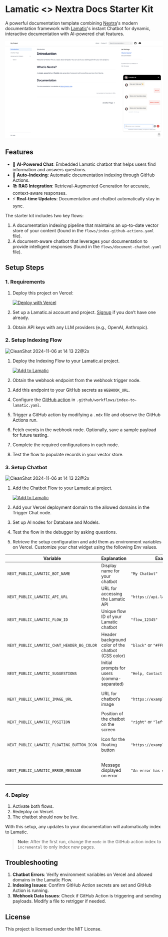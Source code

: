 # Lamatic <> Nextra Docs Starter Kit

A powerful documentation template combining [Nextra](https://nextra.site)'s modern documentation framework with [Lamatic](http://lamatic.ai)'s instant Chatbot for dynamic, interactive documentation with AI-powered chat features.

![Screenshot](./public/screenshot.png)

## Features

- 🤖 **AI-Powered Chat**: Embedded Lamatic chatbot that helps users find information and answers questions.
- 🔄 **Auto-Indexing**: Automatic documentation indexing through GitHub Actions.
- 📚 **RAG Integration**: Retrieval-Augmented Generation for accurate, context-aware responses.
- ⚡ **Real-time Updates**: Documentation and chatbot automatically stay in sync.

The starter kit includes two key flows:
1. A documentation indexing pipeline that maintains an up-to-date vector store of your content (found in the `flows/index-github-actions.yaml` file).
2. A document-aware chatbot that leverages your documentation to provide intelligent responses (found in the `flows/document-chatbot.yaml` file).

## Setup Steps

### 1. Requirements

1. Deploy this project on Vercel:

    [![Deploy with Vercel](https://vercel.com/button)](https://vercel.com/new/clone?repository-url=https%3A%2F%2Fgithub.com%2FLamatic%2Flamatic-nextra-starter-kit.git&project-name=lamatic-nextra-starter-kit&repository-name=lamatic-nextra-starter-kit)

2. Set up a Lamatic.ai account and project. [Signup](https://studio.lamatic.ai/signup) if you don’t have one already.
3. Obtain API keys with any LLM providers (e.g., OpenAI, Anthropic).

### 2. Setup Indexing Flow

![CleanShot 2024-11-06 at 14 13 22@2x](https://github.com/user-attachments/assets/efbb5c35-5b26-4fbf-aa67-4807e2c8b320)

1. Deploy the Indexing Flow to your Lamatic.ai project.

    [![Add to Lamatic](https://api.lamatic.ai/storage/v1/object/public/icons/lamatic-deploy-icon.svg)](https://studio.lamatic.ai/_?templateSlug=index-github-actions)

2. Obtain the webhook endpoint from the webhook trigger node.
3. Add this endpoint to your GitHub secrets as `WEBHOOK_URL`.
4. Configure the [GitHub action](https://github.com/marketplace/actions/send-file-changes-to-lamatic-webhook) in `.github/workflows/index-to-lamatic.yaml`.
5. Trigger a GitHub action by modifying a `.mdx` file and observe the GitHub Actions run.
6. Fetch events in the webhook node. Optionally, save a sample payload for future testing.
7. Complete the required configurations in each node.
8. Test the flow to populate records in your vector store.

### 3. Setup Chatbot

![CleanShot 2024-11-06 at 14 13 22@2x](https://github.com/user-attachments/assets/312fab99-842d-4c26-9f8b-e0e97cefd7aa)

1. Add the Chatbot Flow to your Lamatic.ai project.

    [![Add to Lamatic](https://api.lamatic.ai/storage/v1/object/public/icons/lamatic-deploy-icon.svg)](https://studio.lamatic.ai/_?templateSlug=document-chatbot-widget)

2. Add your Vercel deployment domain to the allowed domains in the Trigger Chat node.
3. Set up AI nodes for Database and Models.
4. Test the flow in the debugger by asking questions.
5. Retrieve the setup configuration and add them as environment variables on Vercel. 
Customize your chat widget using the following Env values.

| Variable                          | Explanation                             | Example                      | Required |
|-----------------------------------|-----------------------------------------|------------------------------|----------|
| `NEXT_PUBLIC_LAMATIC_BOT_NAME`     | Display name for your chatbot           | `"My Chatbot"`               | Yes      |
| `NEXT_PUBLIC_LAMATIC_API_URL`      | URL for accessing the Lamatic API       | `"https://api.lamatic.ai"`   | Yes      |
| `NEXT_PUBLIC_LAMATIC_FLOW_ID`      | Unique flow ID of your Lamatic chatbot  | `"flow_12345"`               | Yes      |
| `NEXT_PUBLIC_LAMATIC_CHAT_HEADER_BG_COLOR` | Header background color of the chatbot (CSS color) | `"black"` or `"#FFFFFF"` | No (default: black) |
| `NEXT_PUBLIC_LAMATIC_SUGGESTIONS`  | Initial prompts for users (comma-separated) | `"Help, Contact, FAQ"`      | No       |
| `NEXT_PUBLIC_LAMATIC_IMAGE_URL`    | URL for chatbot’s image                 | `"https://example.com/logo.png"` | No (default: Lamatic logo) |
| `NEXT_PUBLIC_LAMATIC_POSITION`     | Position of the chatbot on the screen   | `"right"` or `"left"`        | No (default: right) |
| `NEXT_PUBLIC_LAMATIC_FLOATING_BUTTON_ICON` | Icon for the floating button          | `"https://example.com/icon.png"` | No (default: help-circle.svg) |
| `NEXT_PUBLIC_LAMATIC_ERROR_MESSAGE` | Message displayed on error             | `"An error has occurred"`    | No (default: "An error has occurred") |

### 4. Deploy 

1. Activate both flows.
2. Redeploy on Vercel.
3. The chatbot should now be live.

With this setup, any updates to your documentation will automatically index to Lamatic.

> **Note**: After the first run, change the `mode` in the GitHub action index to `incremental` to only index new pages.

## Troubleshooting 

1. **Chatbot Errors**: Verify environment variables on Vercel and allowed domains in the Lamatic Flow.
2. **Indexing Issues**: Confirm GitHub Action secrets are set and GitHub Action is running.
3. **Webhook Data Issues**: Check if GitHub Action is triggering and sending payloads. Modify a file to retrigger if needed.

## License

This project is licensed under the MIT License.
